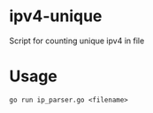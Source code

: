# ipv4-unique

Script for counting unique ipv4 in file

# Usage

```go run ip_parser.go <filename>```
